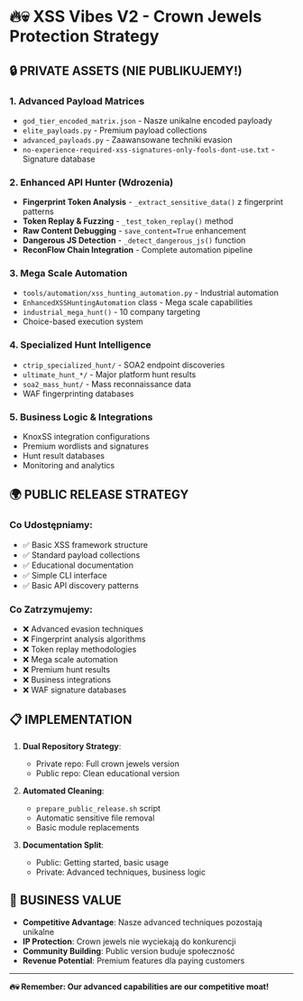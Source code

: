 # 🔥💀 XSS Vibes V2 - Crown Jewels Protection Strategy

## 🔒 PRIVATE ASSETS (NIE PUBLIKUJEMY!)

### 1. Advanced Payload Matrices
- `god_tier_encoded_matrix.json` - Nasze unikalne encoded payloady
- `elite_payloads.py` - Premium payload collections
- `advanced_payloads.py` - Zaawansowane techniki evasion
- `no-experience-required-xss-signatures-only-fools-dont-use.txt` - Signature database

### 2. Enhanced API Hunter (Wdrozenia)
- **Fingerprint Token Analysis** - `_extract_sensitive_data()` z fingerprint patterns
- **Token Replay & Fuzzing** - `_test_token_replay()` method
- **Raw Content Debugging** - `save_content=True` enhancement
- **Dangerous JS Detection** - `_detect_dangerous_js()` function
- **ReconFlow Chain Integration** - Complete automation pipeline

### 3. Mega Scale Automation
- `tools/automation/xss_hunting_automation.py` - Industrial automation
- `EnhancedXSSHuntingAutomation` class - Mega scale capabilities
- `industrial_mega_hunt()` - 10 company targeting
- Choice-based execution system

### 4. Specialized Hunt Intelligence
- `ctrip_specialized_hunt/` - SOA2 endpoint discoveries
- `ultimate_hunt_*/` - Major platform hunt results
- `soa2_mass_hunt/` - Mass reconnaissance data
- WAF fingerprinting databases

### 5. Business Logic & Integrations
- KnoxSS integration configurations
- Premium wordlists and signatures
- Hunt result databases
- Monitoring and analytics

## 🌍 PUBLIC RELEASE STRATEGY

### Co Udostępniamy:
- ✅ Basic XSS framework structure
- ✅ Standard payload collections
- ✅ Educational documentation
- ✅ Simple CLI interface
- ✅ Basic API discovery patterns

### Co Zatrzymujemy:
- ❌ Advanced evasion techniques
- ❌ Fingerprint analysis algorithms  
- ❌ Token replay methodologies
- ❌ Mega scale automation
- ❌ Premium hunt results
- ❌ Business integrations
- ❌ WAF signature databases

## 📋 IMPLEMENTATION

1. **Dual Repository Strategy**:
   - Private repo: Full crown jewels version
   - Public repo: Clean educational version

2. **Automated Cleaning**:
   - `prepare_public_release.sh` script
   - Automatic sensitive file removal
   - Basic module replacements

3. **Documentation Split**:
   - Public: Getting started, basic usage
   - Private: Advanced techniques, business logic

## 🎯 BUSINESS VALUE

- **Competitive Advantage**: Nasze advanced techniques pozostają unikalne
- **IP Protection**: Crown jewels nie wyciekają do konkurencji  
- **Community Building**: Public version buduje społeczność
- **Revenue Potential**: Premium features dla paying customers

---
**🔥💀 Remember: Our advanced capabilities are our competitive moat!**

